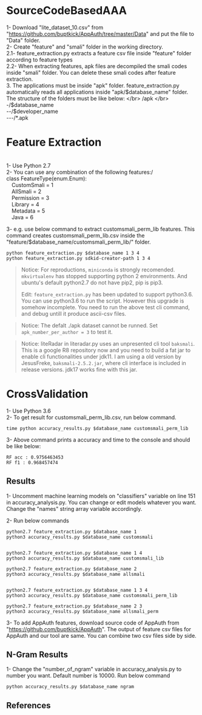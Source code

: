 # SourceCodeBasedAAA

1- Download "lite_dataset_10.csv" from "https://github.com/buptkick/AppAuth/tree/master/Data" and put the file to "Data" folder. </br>
2- Create "feature" and "smali" folder in the working directory. </br>
2.1- feature_extraction.py extracts a feature csv file inside "feature" folder according to feature types </br>
2.2- When extracting features, apk files are decompiled the smali codes inside "smali" folder. You can delete these smali codes after feature extraction. </br>
3. The applications must be inside "apk" folder. feature_extraction.py automatically reads all applications inside "apk/$database_name" folder. The structure of the folders must be like below: </br>
    /apk </br>
   -/$database_name </br>
   --/$developer_name </br>
   ---/*.apk </br>

<h1>Feature Extraction</h1> </br>
1- Use Python 2.7 </br>
2- You can use any combination of the following features:/ </br>
class FeatureType(enum.Enum): </br>
&emsp;CustomSmali = 1 </br>
&emsp;AllSmali = 2 </br>
&emsp;Permission = 3 </br>
&emsp;Library = 4 </br>
&emsp;Metadata = 5 </br>
&emsp;Java = 6 </br>
    
3- e.g. use below command to extract customsmali_perm_lib features. This command creates customsmali_perm_lib.csv inside the "feature/$database_name/customsmali_perm_lib/" folder.</br>
```
python feature_extraction.py $database_name 1 3 4
python feature_extraction.py sdkid-creator-path 1 3 4
```

> Notice: For reproductions, `miniconda` is strongly recomended. `mkvirtualenv` has stopped supporting python 2 environments. And ubuntu's default python2.7 do not have pip2, pip is pip3.
>
> Edit: `feature_extraction.py` has been updated to support python3.6. You can use python3.6 to run the script. However this upgrade is somehow incomplete. You need to run the above test cli command, and debug untill it produce ascii-csv files.

> Notice: The defalt ./apk dataset cannot be runned. Set ` apk_number_per_author = 3` to test it.

> Notice: liteRadar in literadar.py uses an unpresented cli tool `baksmali`. This is a google R8 repository now and you need to build a fat jar to enable cli functionalities under jdk11. I am using a old version by JesusFreke, `baksmali-2.5.2.jar`, where cli interface is included in release versions. jdk17 works fine with this jar.
 

<h1>CrossValidation</h1>
1- Use Python 3.6</br>
2- To get result for customsmali_perm_lib.csv, run below command.</br>

```
time python accuracy_results.py $database_name customsmali_perm_lib
```

3- Above command prints a accuracy and time to the console and should be like below:</br>

```
RF acc : 0.9756463453
RF f1 : 0.968457474
```






<h2>Results</h2>
1- Uncomment machine learning models on "classifiers" variable on line 151 in accuracy_analysis.py. You can change or edit models whatever you want. Change the "names" string array variable accordingly.</br>

2- Run below commands

```
python2.7 feature_extraction.py $database_name 1
python3 accuracy_results.py $database_name customsmali


python2.7 feature_extraction.py $database_name 1 4
python3 accuracy_results.py $database_name customsmali_lib

python2.7 feature_extraction.py $database_name 2
python3 accuracy_results.py $database_name allsmali


python2.7 feature_extraction.py $database_name 1 3 4
python3 accuracy_results.py $database_name customsmali_perm_lib

python2.7 feature_extraction.py $database_name 2 3
python3 accuracy_results.py $database_name allsmali_perm
```

3- To add AppAuth features, download source code of AppAuth from "https://github.com/buptkick/AppAuth". The output of feature csv files for AppAuth and our tool are same. You can combine two csv files side by side.</br>

<h2>N-Gram Results</h2>
1- Change the "number_of_ngram" variable in accuracy_analysis.py to number you want. Default number is 10000. Run below command

```
python accuracy_results.py $database_name ngram
```


## References

